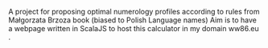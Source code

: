 A project for proposing optimal numerology profiles according to rules from Małgorzata Brzoza book (biased to Polish Language names)
Aim is to have a webpage written in ScalaJS to host this calculator in my domain ww86.eu .